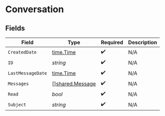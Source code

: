# Conversation


## Fields

| Field                                                     | Type                                                      | Required                                                  | Description                                               |
| --------------------------------------------------------- | --------------------------------------------------------- | --------------------------------------------------------- | --------------------------------------------------------- |
| `CreatedDate`                                             | [time.Time](https://pkg.go.dev/time#Time)                 | :heavy_check_mark:                                        | N/A                                                       |
| `ID`                                                      | *string*                                                  | :heavy_check_mark:                                        | N/A                                                       |
| `LastMessageDate`                                         | [time.Time](https://pkg.go.dev/time#Time)                 | :heavy_check_mark:                                        | N/A                                                       |
| `Messages`                                                | [][shared.Message](../../../pkg/models/shared/message.md) | :heavy_check_mark:                                        | N/A                                                       |
| `Read`                                                    | *bool*                                                    | :heavy_check_mark:                                        | N/A                                                       |
| `Subject`                                                 | *string*                                                  | :heavy_check_mark:                                        | N/A                                                       |